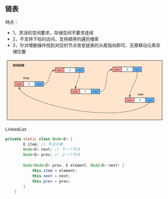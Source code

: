 ## 链表

特点：
- 1，灵活的空间要求，存储空间不要求连续
- 2，不支持下标的访问，支持顺序的遍历搜索
- 3，针对增删操作找到对应的节点改变链表的头尾指向即可，无需移动元素存储位置

![](image/Snipaste_2021-03-21_17-28-24.png)

LinkedList

```java
private static class Node<E> {
        E item; // 节点元素
        Node<E> next; // 下一个节点
        Node<E> prev; // 上一个节点

        Node(Node<E> prev, E element, Node<E> next) {
            this.item = element;
            this.next = next;
            this.prev = prev;
        }
    }
```